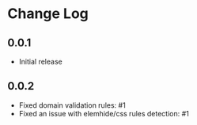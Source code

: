 # Change Log

## 0.0.1
- Initial release

## 0.0.2
- Fixed domain validation rules: #1
- Fixed an issue with elemhide/css rules detection: #1